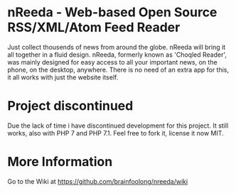 nReeda - Web-based Open Source RSS/XML/Atom Feed Reader
======

Just collect thousends of news from around the globe. nReeda will bring it all together in a fluid design. nReeda, formerly known as 'Choqled Reader', was mainly designed for easy access to all your important news, on the phone, on the desktop, anywhere. There is no need of an extra app for this, it all works with just the website itself.

Project discontinued
======
Due the lack of time i have discontinued development for this project. It still works, also with PHP 7 and PHP 7.1. Feel free to fork it, license it now MIT.

More Information
==
Go to the Wiki at https://github.com/brainfoolong/nreeda/wiki
